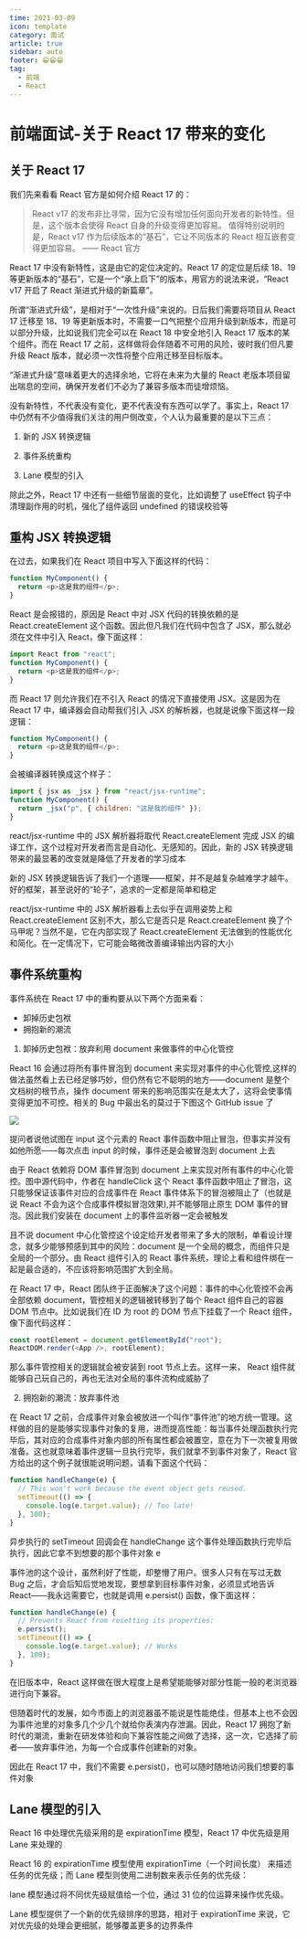 ```yaml
---
time: 2021-03-09
icon: template
category: 面试
article: true
sidebar: auto
footer: 😁😁😁
tag:
  - 前端
  - React
---
```


# 前端面试-关于 React 17 带来的变化

## 关于 React 17

我们先来看看 React 官方是如何介绍 React 17 的：

> React v17 的发布非比寻常，因为它没有增加任何面向开发者的新特性。但是，这个版本会使得 React 自身的升级变得更加容易。
> 值得特别说明的是，React v17 作为后续版本的“基石”，它让不同版本的 React 相互嵌套变得更加容易。
> —— React 官方

React 17 中没有新特性，这是由它的定位决定的。React 17 的定位是后续 18、19 等更新版本的“基石”，它是一个“承上启下”的版本，用官方的说法来说，“React v17 开启了 React 渐进式升级的新篇章”。

所谓“渐进式升级”，是相对于“一次性升级”来说的。日后我们需要将项目从 React 17 迁移至 18、19 等更新版本时，不需要一口气把整个应用升级到新版本，而是可以部分升级，比如说我们完全可以在 React 18 中安全地引入 React 17 版本的某个组件。而在 React 17 之前，这样做将会伴随着不可用的风险，彼时我们但凡要升级 React 版本，就必须一次性将整个应用迁移至目标版本。

“渐进式升级”意味着更大的选择余地，它将在未来为大量的 React 老版本项目留出喘息的空间，确保开发者们不必为了兼容多版本而徒增烦恼。

没有新特性，不代表没有变化，更不代表没有东西可以学了。事实上，React 17 中仍然有不少值得我们关注的用户侧改变，个人认为最重要的是以下三点：

1. 新的 JSX 转换逻辑

2. 事件系统重构

3. Lane 模型的引入

除此之外，React 17 中还有一些细节层面的变化，比如调整了 useEffect 钩子中清理副作用的时机，强化了组件返回 undefined 的错误校验等

## 重构 JSX 转换逻辑

在过去，如果我们在 React 项目中写入下面这样的代码：

```js
function MyComponent() {
  return <p>这是我的组件</p>;
}
```

React 是会报错的，原因是 React 中对 JSX 代码的转换依赖的是 React.createElement 这个函数。因此但凡我们在代码中包含了 JSX，那么就必须在文件中引入 React，像下面这样：

```js
import React from "react";
function MyComponent() {
  return <p>这是我的组件</p>;
}
```

而 React 17 则允许我们在不引入 React 的情况下直接使用 JSX。这是因为在 React 17 中，编译器会自动帮我们引入 JSX 的解析器，也就是说像下面这样一段逻辑：

```js
function MyComponent() {
  return <p>这是我的组件</p>;
}
```

会被编译器转换成这个样子：

```js
import { jsx as _jsx } from "react/jsx-runtime";
function MyComponent() {
  return _jsx("p", { children: "这是我的组件" });
}
```

react/jsx-runtime 中的 JSX 解析器将取代 React.createElement 完成 JSX 的编译工作，这个过程对开发者而言是自动化、无感知的。因此，新的 JSX 转换逻辑带来的最显著的改变就是降低了开发者的学习成本

新的 JSX 转换逻辑告诉了我们一个道理——框架，并不是越复杂越难学才越牛。好的框架，甚至说好的“轮子”，追求的一定都是简单和稳定

react/jsx-runtime 中的 JSX 解析器看上去似乎在调用姿势上和 React.createElement 区别不大，那么它是否只是 React.createElement 换了个马甲呢？当然不是，它在内部实现了 React.createElement 无法做到的性能优化和简化。在一定情况下，它可能会略微改善编译输出内容的大小

## 事件系统重构

事件系统在 React 17 中的重构要从以下两个方面来看：

- 卸掉历史包袱
- 拥抱新的潮流

1. 卸掉历史包袱：放弃利用 document 来做事件的中心化管控

React 16 会通过将所有事件冒泡到 document 来实现对事件的中心化管控,这样的做法虽然看上去已经足够巧妙，但仍然有它不聪明的地方——document 是整个文档树的根节点，操作 document 带来的影响范围实在是太大了，这将会使事情变得更加不可控。相关的 Bug 中最出名的莫过于下图这个 GitHub issue 了

![](https://s0.lgstatic.com/i/image/M00/8C/49/Ciqc1F_qxmOACrCCAAQ4SHpdu30570.png)

提问者说他试图在 input 这个元素的 React 事件函数中阻止冒泡，但事实并没有如他所愿——每次点击 input 的时候，事件还是会被冒泡到 document 上去

由于 React 依赖将 DOM 事件冒泡到 document 上来实现对所有事件的中心化管控。图中源代码中，作者在 handleClick 这个 React 事件函数中阻止了冒泡，这只能够保证该事件对应的合成事件在 React 事件体系下的冒泡被阻止了（也就是说 React 不会为这个合成事件模拟冒泡效果),并不能够阻止原生 DOM 事件的冒泡。因此我们安装在 document 上的事件监听器一定会被触发

且不说 document 中心化管控这个设定给开发者带来了多大的限制，单看设计理念，就多少能够预感到其中的风险：document 是一个全局的概念，而组件只是全局的一个部分。由 React 组件引入的 React 事件系统，理论上看和组件绑在一起是最合适的，不应该将影响范围扩大到全局。

在 React 17 中，React 团队终于正面解决了这个问题：事件的中心化管控不会再全部依赖 document，管控相关的逻辑被转移到了每个 React 组件自己的容器 DOM 节点中。比如说我们在 ID 为 root 的 DOM 节点下挂载了一个 React 组件，像下面代码这样：

```js
const rootElement = document.getElementById("root");
ReactDOM.render(<App />, rootElement);
```

那么事件管控相关的逻辑就会被安装到 root 节点上去。这样一来， React 组件就能够自己玩自己的，再也无法对全局的事件流构成威胁了

2. 拥抱新的潮流：放弃事件池

在 React 17 之前，合成事件对象会被放进一个叫作“事件池”的地方统一管理。这样做的目的是能够实现事件对象的复用，进而提高性能：每当事件处理函数执行完毕后，其对应的合成事件对象内部的所有属性都会被置空，意在为下一次被复用做准备。这也就意味着事件逻辑一旦执行完毕，我们就拿不到事件对象了，React 官方给出的这个例子就很能说明问题，请看下面这个代码：

```js
function handleChange(e) {
  // This won't work because the event object gets reused.
  setTimeout(() => {
    console.log(e.target.value); // Too late!
  }, 100);
}
```

异步执行的 setTimeout 回调会在 handleChange 这个事件处理函数执行完毕后执行，因此它拿不到想要的那个事件对象 e

事件池的这个设计，虽然利好了性能，却整懵了用户。很多人只有在写过无数 Bug 之后，才会后知后觉地发现，要想拿到目标事件对象，必须显式地告诉 React——我永远需要它，也就是调用 e.persist() 函数，像下面这样：

```js
function handleChange(e) {
  // Prevents React from resetting its properties:
  e.persist();
  setTimeout(() => {
    console.log(e.target.value); // Works
  }, 100);
}
```

在旧版本中，React 这样做在很大程度上是希望能能够对部分性能一般的老浏览器进行向下兼容。

但随着时代的发展，如今市面上的浏览器虽不能说是性能绝佳，但基本上也不会因为事件池里的对象多几个少几个就给你表演内存泄漏。因此，React 17 拥抱了新时代的潮流，重新在研发体验和向下兼容性能之间做了选择，这一次，它选择了前者——放弃事件池，为每一个合成事件创建新的对象。

因此在 React 17 中，我们不需要 e.persist()，也可以随时随地访问我们想要的事件对象

## Lane 模型的引入

React 16 中处理优先级采用的是 expirationTime 模型，React 17 中优先级是用 Lane 来处理的

React 16 的 expirationTime 模型使用 expirationTime（一个时间长度） 来描述任务的优先级；而 Lane 模型则使用二进制数来表示任务的优先级：

lane 模型通过将不同优先级赋值给一个位，通过 31 位的位运算来操作优先级。

Lane 模型提供了一个新的优先级排序的思路，相对于 expirationTime 来说，它对优先级的处理会更细腻，能够覆盖更多的边界条件
